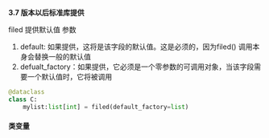 **3.7 版本以后标准库提供**

filed  提供默认值
参数
1. default: 如果提供，这将是该字段的默认值。这是必须的，因为filed() 调用本身会替换一般的默认值
2. defualt_factory：如果提供，它必须是一个零参数的可调用对象，当该字段需要一个默认值时，它将被调用

```python
@dataclass
class C:
	mylist:list[int] = filed(default_factory=list)
```

#### 类变量

